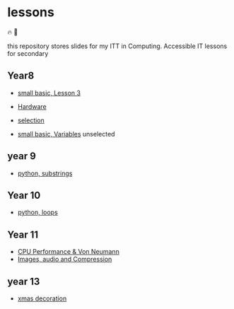 # lessons

:fire: :tada:

this repository stores slides for my ITT in Computing.
Accessible IT lessons for secondary

## Year8
- [small basic, Lesson 3](https://gitpitch.com/andadapt/lessons?p=ks3/year8/smallBasic/#/)
- [Hardware](https://gitpitch.com/andadapt/lessons/main?p=ks3/year8/hardware/#/) 
- [selection](https://gitpitch.com/andadapt/lessons/main?p=ks3/year8/selection/#/)


- [small basic, Variables](https://gitpitch.com/andadapt/lessons?p=ks3/year8/smallBasicVariables/#/) unselected
## year 9

- [python, substrings](https://gitpitch.com/andadapt/lessons?p=ks4/year9/python/substrings#/)


## Year 10
- [python, loops](https://gitpitch.com/andadapt/lessons/main?p=ks4/year9/python/loops/#/)

## Year 11
- [CPU Performance & Von Neumann](https://gitpitch.com/andadapt/lessons?p=ks4/year11/cpu#/)
- [Images, audio and Compression](https://gitpitch.com/andadapt/lessons/main?p=ks4/year11/image/#/)
## year 13
- [xmas decoration](https://gitpitch.com/andadapt/lessons?p=ks5/year13/xmas#/)